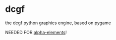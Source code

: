 # dcgf
the dcgf python graphics engine, based on pygame

NEEDED FOR [alpha-elements](https://github.com/diam0ndkiller/alpha-elements)!
